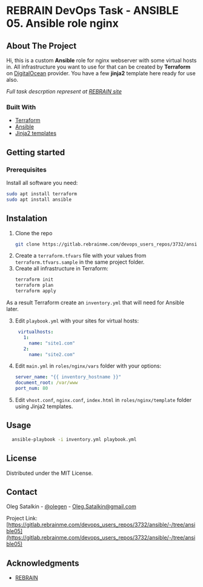 # REBRAIN DevOps Task - ANSIBLE 05. Ansible role __nginx__

## About The Project 
Hi, this is a custom **Ansible** role for nginx webserver with some virtual hosts in.
All infrastructure you want to use for that can be created by **Terraform** on [DigitalOcean](https://www.digitalocean.com/) provider. You have a few **jinja2** template here ready for use also.

_Full task descrption represent at [REBRAIN site](https://lk.rebrainme.com/devops/task/142)_


### Built With
* [Terraform](https://www.terraform.io/)
* [Ansible](https://www.ansible.com/)
* [Jinja2 templates](https://jinja.palletsprojects.com/en/3.1.x/)

## Getting started

### Prerequisites
Install all software you need:
  ```sh
  sudo apt install terraform
  sudo apt install ansible
  ```
## Instalation
1. Clone the repo
   ```sh
   git clone https://gitlab.rebrainme.com/devops_users_repos/3732/ansible.git
   ```
2. Create a `terraform.tfvars` file with your values from `terraform.tfvars.sample` in the same project folder.
3. Create all infrastructure in Terraform:
   ```sh
   terraform init
   terraform plan
   terraform apply
   ```
As a result Terraform create an `inventory.yml` that will need for Ansible later.

3. Edit `playbook.yml` with your sites for virtual hosts:
   ```yml
    virtualhosts:
      1:
        name: "site1.com"
      2:
        name: "site2.com"
   ```
4. Edit `main.yml` in `roles/nginx/vars` folder with your options:
    ```yml
    server_name: "{{ inventory_hostname }}"
    document_root: /var/www
    port_num: 80
    ```
5. Edit `vhost.conf`, `nginx.conf`, `index.html` in `roles/nginx/template` folder using Jinja2 templates.
## Usage
```sh
  ansible-playbook -i inventory.yml playbook.yml
```
## License

Distributed under the MIT License.

## Contact

Oleg Satalkin - [@olegen](https://t.me/olegen) - Oleg.Satalkin@gmail.com

Project Link: [https://gitlab.rebrainme.com/devops_users_repos/3732/ansible/-/tree/ansible05](https://gitlab.rebrainme.com/devops_users_repos/3732/ansible/-/tree/ansible05)

## Acknowledgments
* [REBRAIN](https://rebrainme.com/)